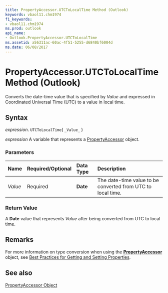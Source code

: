```yaml
---
title: PropertyAccessor.UTCToLocalTime Method (Outlook)
keywords: vbaol11.chm1974
f1_keywords:
- vbaol11.chm1974
ms.prod: outlook
api_name:
- Outlook.PropertyAccessor.UTCToLocalTime
ms.assetid: a56311ac-60ac-4f51-5255-d6840bf6004d
ms.date: 06/08/2017
---
```



# PropertyAccessor.UTCToLocalTime Method (Outlook)

Converts the date-time value that is specified by  _Value_ and expressed in Coordinated Universal Time (UTC) to a value in local time.


## Syntax

 _expression_. `UTCToLocalTime`( `_Value_` )

 _expression_ A variable that represents a [PropertyAccessor](./Outlook.PropertyAccessor.md) object.


### Parameters



|**Name**|**Required/Optional**|**Data Type**|**Description**|
|:-----|:-----|:-----|:-----|
| _Value_|Required| **Date**|The date-time value to be converted from UTC to local time.|

### Return Value

A  **Date** value that represents _Value_ after being converted from UTC to local time.


## Remarks

For more information on type conversion when using the  **[PropertyAccessor](Outlook.PropertyAccessor.md)** object, see [Best Practices for Getting and Setting Properties](../outlook/How-to/Navigation/best-practices-for-getting-and-setting-properties.md).


## See also


[PropertyAccessor Object](Outlook.PropertyAccessor.md)


